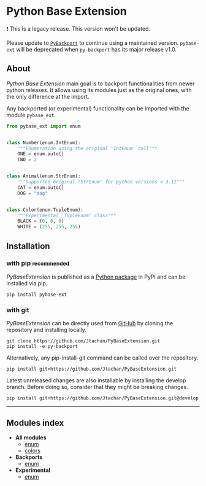 # Python Base Extension

❗ This is a legacy release. This version won't be updated.

Please update to [`PyBackport`](https://github.com/Jtachan/PyBackport) to continue using a maintained version.
`pybase-ext` will be deprecated when `py-backport` has its major release v1.0.

## About

_Python Base Extension_ main goal is to backport functionalities from newer python releases.
It allows using its modules just as the original ones, with the only difference at the import.

Any backported (or experimental) functionality can be imported with the module `pybase_ext`.

```python
from pybase_ext import enum


class Number(enum.IntEnum):
    """Enumeration using the original 'IntEnum' call"""
    ONE = enum.auto()
    TWO = 2


class Animal(enum.StrEnum):
    """Supported original 'StrEnum' for python versions < 3.11"""
    CAT = enum.auto()
    DOG = "dog"


class Color(enum.TupleEnum):
    """Experimental 'TupleEnum' class"""
    BLACK = (0, 0, 0)
    WHITE = (255, 255, 255)
```

## Installation

### with pip <small>recommended</small>

_PyBaseExtension_ is published as a [Python package](https://pypi.org/project/PyBaseExtension/) in PyPI and can be installed via pip.

```shell
pip install pybase-ext
```

### with git

_PyBaseExtension_ can be directly used from [GitHub](https://github.com/Jtachan/PyBaseExtension) by cloning the repository and installing locally. 
```commandline
git clone https://github.com/Jtachan/PyBaseExtension.git
pip install -e py-backport
```

Alternatively, any pip-install-git command can be called over the repository.

```commandline
pip install git+https://github.com/Jtachan/PyBaseExtension.git
```

Latest unreleased changes are also installable by installing the develop branch. Before doing so, consider that they might be breaking changes.

```commandline
pip install git+https://github.com/Jtachan/PyBaseExtension.git@develop
```

---
## Modules index
- **All modules**
    - [enum](enum.md)
    - [colors](colors.md)
- **Backports**
    - [enum](enum.md#backported-classes)
- **Experimental**
    - [enum](enum.md#experimental-classes)
